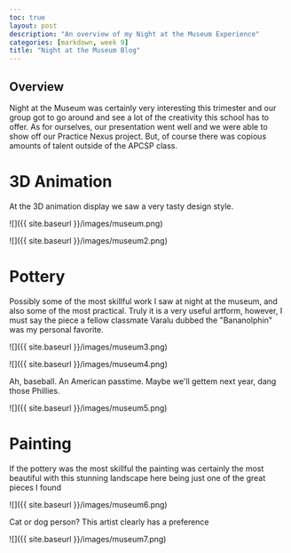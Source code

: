 ```yaml
---
toc: true
layout: post
description: "An overview of my Night at the Museum Experience"
categories: [markdown, week 9]
title: "Night at the Museum Blog"
---
```


## Overview

Night at the Museum was certainly very interesting this trimester and our group got to go around and see a lot of the creativity this school has to offer. As for ourselves, our presentation went well and we were able to show off our Practice Nexus project. But, of course there was copious amounts of talent outside of the APCSP class.

# 3D Animation

At the 3D animation display we saw a very tasty design style.

![]({{ site.baseurl }}/images/museum.png)

![]({{ site.baseurl }}/images/museum2.png)

# Pottery 

Possibly some of the most skillful work I saw at night at the museum, and also some of the most practical. Truly it is a very useful artform, however, I must say the piece a fellow classmate Varalu dubbed the "Bananolphin" was my personal favorite.

![]({{ site.baseurl }}/images/museum3.png)

![]({{ site.baseurl }}/images/museum4.png)

Ah, baseball. An American passtime. Maybe we'll gettem next year, dang those Phillies.

![]({{ site.baseurl }}/images/museum5.png)

# Painting

If the pottery was the most skillful the painting was certainly the most beautiful with this stunning landscape here being just one of the great pieces I found

![]({{ site.baseurl }}/images/museum6.png)

Cat or dog person? This artist clearly has a preference

![]({{ site.baseurl }}/images/museum7.png)




